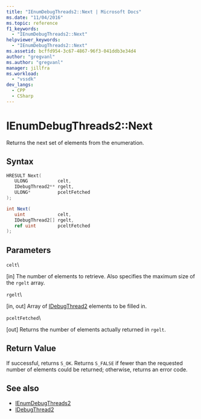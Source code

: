 ```yaml
---
title: "IEnumDebugThreads2::Next | Microsoft Docs"
ms.date: "11/04/2016"
ms.topic: reference
f1_keywords:
  - "IEnumDebugThreads2::Next"
helpviewer_keywords:
  - "IEnumDebugThreads2::Next"
ms.assetid: bcffd954-3c67-4867-96f3-041ddb3e34d4
author: "gregvanl"
ms.author: "gregvanl"
manager: jillfra
ms.workload:
  - "vssdk"
dev_langs:
  - CPP
  - CSharp
---
```

# IEnumDebugThreads2::Next
Returns the next set of elements from the enumeration.

## Syntax

```cpp
HRESULT Next(
   ULONG           celt,
   IDebugThread2** rgelt,
   ULONG*          pceltFetched
);
```

```csharp
int Next(
   uint            celt,
   IDebugThread2[] rgelt,
   ref uint        pceltFetched
);
```

## Parameters
 `celt`\

 [in] The number of elements to retrieve. Also specifies the maximum size of the `rgelt` array.

 `rgelt`\

 [in, out] Array of [IDebugThread2](../../../extensibility/debugger/reference/idebugthread2.md) elements to be filled in.

 `pceltFetched`\

 [out] Returns the number of elements actually returned in `rgelt`.

## Return Value
 If successful, returns `S_OK`. Returns `S_FALSE` if fewer than the requested number of elements could be returned; otherwise, returns an error code.

## See also
- [IEnumDebugThreads2](../../../extensibility/debugger/reference/ienumdebugthreads2.md)
- [IDebugThread2](../../../extensibility/debugger/reference/idebugthread2.md)